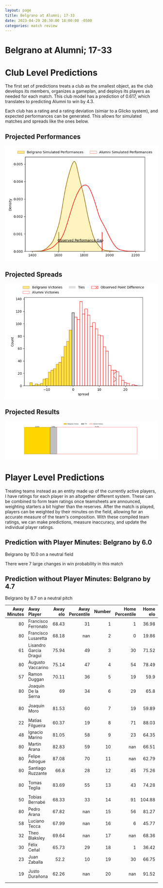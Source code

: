 ```yaml
---  
layout: page  
title: Belgrano at Alumni; 17-33  
date: 2023-04-29 20:30:00 18:00:00 -0500  
categories: match review  
---
```

# Belgrano at Alumni; 17-33

# Club Level Predictions


The first set of predictions treats a club as the smallest object, as the club develops its members, organizes a gameplan, and deploys its players as needed for each match. This club model has a prediction of 0.617, which translates to predicting Alumni to win by 4.3.

Each club has a rating and a rating deviation (simiar to a Glicko system), and expected performances can be generated. This allows for simulated matches and spreads like the ones below.
## Projected Performances


![Projected Performances](plots/performances_2023-04-29-Alumni-Belgrano.png)
## Projected Spreads


![Projected Spreads](plots/spreads_2023-04-29-Alumni-Belgrano.png)
## Projected Results


![Projected Results](plots/resultbar_2023-04-29-Alumni-Belgrano.png)
# Player Level Predictions


Treating teams instead as an entity made up of the currently active players, I have ratings for each player in an altogether different system. These can be combined to form team ratings once teamsheets are announced, weighting starters a bit higher than the reserves. After the match is played, players can be weighted by their minutes on the field, allowing for an accurate measure of the team's composition. With these compiled team ratings, we can make predictions, measure inaccuracy, and update the individual player ratings.
## Prediction with Player Minutes: Belgrano by 6.0


Belgrano by 10.0 on a neutral field

There were 7 large changes in win probability in this match
## Prediction without Player Minutes: Belgrano by 4.7


Belgrano by 8.7 on a neutral pitch



|   Away Minutes | Away Player            |   Away elo |   Away Percentile |   Number |   Home Percentile |   Home elo | Home Player               |   Home Minutes |
|---------------:|:-----------------------|-----------:|------------------:|---------:|------------------:|-----------:|:--------------------------|---------------:|
|             80 | Francisco Ferronato    |      68.43 |                31 |        1 |                 1 |      36.98 | Ezequiel Oliva            |             45 |
|             80 | Francisco Lusaretta    |      68.18 |               nan |        2 |                 0 |      19.86 | Tomas Bivort              |             80 |
|             61 | Lisandro Garcia Dragui |      75.94 |                49 |        3 |                30 |      71.52 | Francisco Bottoni         |             80 |
|             80 | Augusto Vaccarino      |      75.14 |                47 |        4 |                54 |      78.49 | Manuel Mora               |             30 |
|             57 | Ramon Duggan           |      70.11 |                36 |        5 |                19 |      59.9  | Nicolas Promanzio         |             50 |
|             80 | Joaquin De la Serna    |      69    |                34 |        6 |                29 |      65.8  | Ignacio Cubilla           |             80 |
|             80 | Joaquin Moro           |      81.53 |                60 |        7 |                19 |      59.89 | Juan Patricio Anderson    |             80 |
|             22 | Matias Filgueira       |      60.37 |                19 |        8 |                71 |      88.03 | Tobias Moyano             |             80 |
|             48 | Ignacio Marino         |      81.05 |                58 |        9 |                23 |      64.35 | Santiago Ambroa           |             63 |
|             80 | Martin Arana           |      82.83 |                59 |       10 |               nan |      66.51 | Bautista Canzani          |             80 |
|             80 | Felipe Adrogue         |      87.08 |                70 |       11 |               nan |      62.79 | Santiago Pernas           |             80 |
|             80 | Santiago Ruzzante      |      66.8  |                28 |       12 |                45 |      75.26 | Franco Battezzati         |             63 |
|             80 | Tomas Teglia           |      83.69 |                55 |       13 |                43 |      74.28 | Alejo Gonzalez Chavez     |             80 |
|             50 | Tobias Bernabé         |      68.33 |                33 |       14 |                91 |     104.88 | Franco Sabato             |             80 |
|             80 | Pedro Arana            |      67.82 |               nan |       15 |                56 |      81.27 | Maximo Provenzano         |             80 |
|             58 | Luciano Tecca          |      67.99 |               nan |       16 |                 6 |      45.77 | Santiago Alduncin         |             50 |
|             32 | Theo Blaksley          |      69.64 |               nan |       17 |               nan |      68.36 | Juan Cruz Bottoni         |             35 |
|             30 | Félix Ceñal            |      65.73 |                29 |       18 |                 1 |      36.42 | Ignacio Milou             |             30 |
|             23 | Juan Zaballa           |      52.2  |                10 |       19 |                30 |      66.75 | Tomas Passerotti          |             17 |
|             19 | Justo Durañona         |      62.26 |               nan |       20 |               nan |      91.52 | Joaquin Gonzalez Iglesias |             17 |

